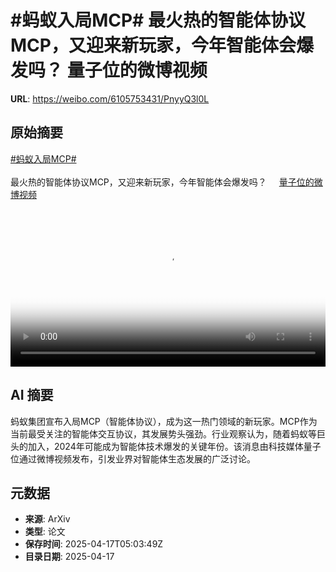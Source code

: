 # #蚂蚁入局MCP# 最火热的智能体协议MCP，又迎来新玩家，今年智能体会爆发吗？ 量子位的微博视频

**URL**: https://weibo.com/6105753431/PnyyQ3l0L

## 原始摘要

<a href="https://m.weibo.cn/search?containerid=231522type%3D1%26t%3D10%26q%3D%23%E8%9A%82%E8%9A%81%E5%85%A5%E5%B1%80MCP%23&amp;extparam=%23%E8%9A%82%E8%9A%81%E5%85%A5%E5%B1%80MCP%23" data-hide=""><span class="surl-text">#蚂蚁入局MCP#</span></a> <br><br>最火热的智能体协议MCP，又迎来新玩家，今年智能体会爆发吗？ <a href="https://video.weibo.com/show?fid=1034:5156128040878098" data-hide=""><span class="url-icon"><img style="width: 1rem;height: 1rem" src="https://h5.sinaimg.cn/upload/2015/09/25/3/timeline_card_small_video_default.png" referrerpolicy="no-referrer"></span><span class="surl-text">量子位的微博视频</span></a> <br clear="both"><div style="clear: both"></div><video controls="controls" poster="https://tvax4.sinaimg.cn/orj480/006Fd7o3gy1i0ivv9eal3j30u0140txv.jpg" style="width: 100%"><source src="https://f.video.weibocdn.com/o0/McExYTJ5lx08nwqc2N3a01041200fyHi0E010.mp4?label=mp4_720p&amp;template=720x1280.24.0&amp;ori=0&amp;ps=1CwnkDw1GXwCQx&amp;Expires=1744869809&amp;ssig=OO3eKogo%2Bs&amp;KID=unistore,video"><source src="https://f.video.weibocdn.com/o0/uf4GDgSflx08nwqbnYW4010412009pnj0E010.mp4?label=mp4_hd&amp;template=540x960.24.0&amp;ori=0&amp;ps=1CwnkDw1GXwCQx&amp;Expires=1744869809&amp;ssig=GyyS%2BhxwN4&amp;KID=unistore,video"><source src="https://f.video.weibocdn.com/o0/DKt9ILwBlx08nwqbc3yU010412004WrK0E010.mp4?label=mp4_ld&amp;template=360x640.24.0&amp;ori=0&amp;ps=1CwnkDw1GXwCQx&amp;Expires=1744869809&amp;ssig=YUi12alZX0&amp;KID=unistore,video"><p>视频无法显示，请前往<a href="https://video.weibo.com/show?fid=1034%3A5156128040878098" target="_blank" rel="noopener noreferrer">微博视频</a>观看。</p></video>

## AI 摘要

蚂蚁集团宣布入局MCP（智能体协议），成为这一热门领域的新玩家。MCP作为当前最受关注的智能体交互协议，其发展势头强劲。行业观察认为，随着蚂蚁等巨头的加入，2024年可能成为智能体技术爆发的关键年份。该消息由科技媒体量子位通过微博视频发布，引发业界对智能体生态发展的广泛讨论。

## 元数据

- **来源**: ArXiv
- **类型**: 论文
- **保存时间**: 2025-04-17T05:03:49Z
- **目录日期**: 2025-04-17
